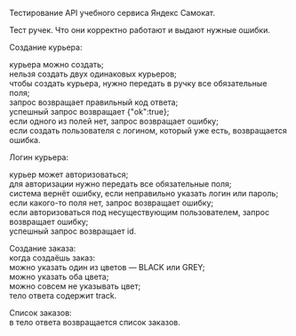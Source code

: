 Тестирование API учебного сервиса Яндекс Самокат.  

Тест ручек. Что они корректно работают и выдают нужные ошибки.  

Создание курьера:    

курьера можно создать;  
нельзя создать двух одинаковых курьеров;  
чтобы создать курьера, нужно передать в ручку все обязательные поля;  
запрос возвращает правильный код ответа;  
успешный запрос возвращает {"ok":true};  
если одного из полей нет, запрос возвращает ошибку;  
если создать пользователя с логином, который уже есть, возвращается ошибка.  

Логин курьера:  

курьер может авторизоваться;  
для авторизации нужно передать все обязательные поля;  
система вернёт ошибку, если неправильно указать логин или пароль;  
если какого-то поля нет, запрос возвращает ошибку;  
если авторизоваться под несуществующим пользователем, запрос возвращает ошибку;  
успешный запрос возвращает id.  

Создание заказа:  
когда создаёшь заказ:  
можно указать один из цветов — BLACK или GREY;  
можно указать оба цвета;  
можно совсем не указывать цвет;  
тело ответа содержит track.  

Список заказов:  
в тело ответа возвращается список заказов.  